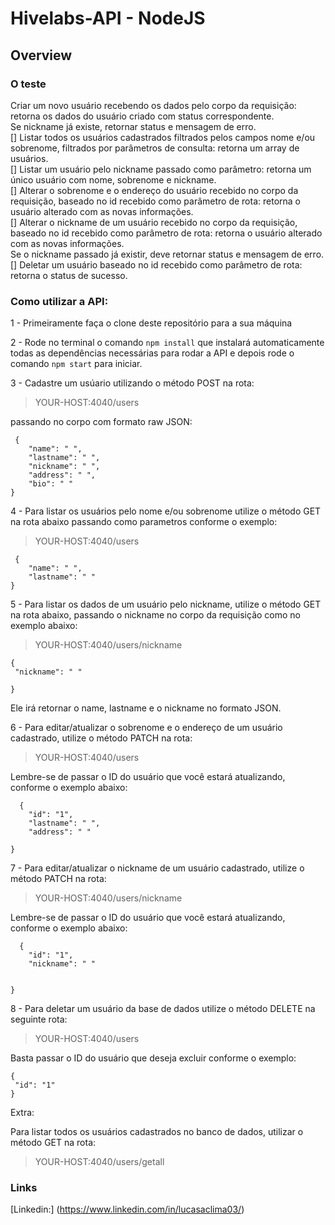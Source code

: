 # Hivelabs-API - NodeJS

## Overview

### O teste    
 Criar um novo usuário recebendo os dados pelo corpo da requisição: retorna os dados do usuário criado com status correspondente.  
Se nickname já existe, retornar status e mensagem de erro.  
[] Listar todos os usuários cadastrados filtrados pelos campos nome e/ou sobrenome, filtrados por parâmetros de consulta: retorna um array de usuários.  
[] Listar um usuário pelo nickname passado como parâmetro: retorna um único usuário com nome, sobrenome e nickname.  
[] Alterar o sobrenome e o endereço do usuário recebido no corpo da requisição, baseado no id recebido como parâmetro de rota: retorna o usuário alterado com as novas informações.  
[] Alterar o nickname de um usuário recebido no corpo da requisição, baseado no id recebido como parâmetro de rota: retorna o usuário alterado com as novas informações.  
Se o nickname passado já existir, deve retornar status e mensagem de erro.  
[] Deletar um usuário baseado no id recebido como parâmetro de rota: retorna o status de sucesso.  

### Como utilizar a API:  
  
  
1 - Primeiramente faça o clone deste repositório para a sua máquina  

2 - Rode no terminal o comando `npm install` que instalará automaticamente todas as dependências necessárias para rodar a API e depois rode o comando `npm start` para iniciar.  

3 - Cadastre um usúario utilizando o método POST na rota:  

> YOUR-HOST:4040/users

passando no corpo com formato raw JSON:  
```
 {   
    "name": " ",
    "lastname": " ",    
    "nickname": " ",
    "address": " ",
    "bio": " "   
}
```
  
4 - Para listar os usuários pelo nome e/ou sobrenome utilize o método GET na rota abaixo passando como parametros conforme o exemplo:  

> YOUR-HOST:4040/users  

```
 {   
    "name": " ",
    "lastname": " "     
}
```

5 - Para listar os dados de um usuário pelo nickname, utilize o método GET na rota abaixo, passando o nickname no corpo da requisição como no exemplo abaixo:  
> YOUR-HOST:4040/users/nickname

 ```
 {   
  "nickname": " "  
      
}
```
Ele irá retornar o name, lastname e o nickname no formato JSON.  

6 - Para editar/atualizar o sobrenome e o endereço de um usuário cadastrado, utilize o método PATCH na rota:  

> YOUR-HOST:4040/users  

Lembre-se de passar o ID do usuário que você estará atualizando, conforme o exemplo abaixo:  
```
  {
    "id": "1",
    "lastname": " ",
    "address": " "
    
}
```  
7 - Para editar/atualizar o nickname de um usuário cadastrado, utilize o método PATCH na rota:  

> YOUR-HOST:4040/users/nickname  

Lembre-se de passar o ID do usuário que você estará atualizando, conforme o exemplo abaixo:  
```
  {
    "id": "1",
    "nickname": " "
    
    
}
```

8 - Para deletar um usuário da base de dados utilize o método DELETE na seguinte rota:  

 > YOUR-HOST:4040/users

Basta passar o ID do usuário que deseja excluir conforme o exemplo:  

 ```
 {   
  "id": "1"      
}
```
Extra:  

Para listar todos os usuários cadastrados no banco de dados, utilizar o método GET na rota:  
  
  > YOUR-HOST:4040/users/getall


### Links
[Linkedin:] (https://www.linkedin.com/in/lucasaclima03/)
